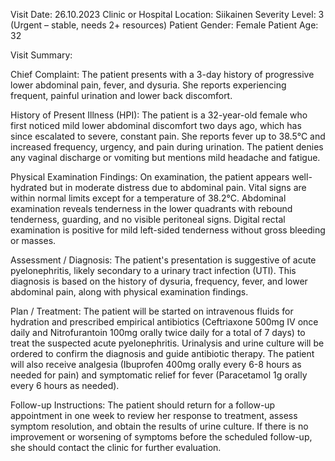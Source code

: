 Visit Date: 26.10.2023
Clinic or Hospital Location: Siikainen
Severity Level: 3 (Urgent – stable, needs 2+ resources)
Patient Gender: Female
Patient Age: 32

Visit Summary:

Chief Complaint: The patient presents with a 3-day history of progressive lower abdominal pain, fever, and dysuria. She reports experiencing frequent, painful urination and lower back discomfort.

History of Present Illness (HPI): The patient is a 32-year-old female who first noticed mild lower abdominal discomfort two days ago, which has since escalated to severe, constant pain. She reports fever up to 38.5°C and increased frequency, urgency, and pain during urination. The patient denies any vaginal discharge or vomiting but mentions mild headache and fatigue.

Physical Examination Findings: On examination, the patient appears well-hydrated but in moderate distress due to abdominal pain. Vital signs are within normal limits except for a temperature of 38.2°C. Abdominal examination reveals tenderness in the lower quadrants with rebound tenderness, guarding, and no visible peritoneal signs. Digital rectal examination is positive for mild left-sided tenderness without gross bleeding or masses.

Assessment / Diagnosis: The patient's presentation is suggestive of acute pyelonephritis, likely secondary to a urinary tract infection (UTI). This diagnosis is based on the history of dysuria, frequency, fever, and lower abdominal pain, along with physical examination findings.

Plan / Treatment: The patient will be started on intravenous fluids for hydration and prescribed empirical antibiotics (Ceftriaxone 500mg IV once daily and Nitrofurantoin 100mg orally twice daily for a total of 7 days) to treat the suspected acute pyelonephritis. Urinalysis and urine culture will be ordered to confirm the diagnosis and guide antibiotic therapy. The patient will also receive analgesia (Ibuprofen 400mg orally every 6-8 hours as needed for pain) and symptomatic relief for fever (Paracetamol 1g orally every 6 hours as needed).

Follow-up Instructions: The patient should return for a follow-up appointment in one week to review her response to treatment, assess symptom resolution, and obtain the results of urine culture. If there is no improvement or worsening of symptoms before the scheduled follow-up, she should contact the clinic for further evaluation.